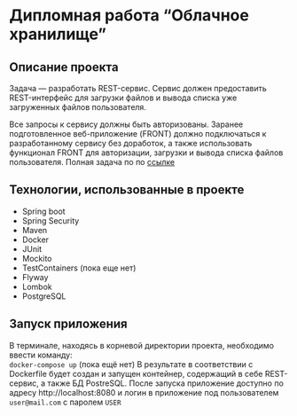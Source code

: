 # Дипломная работа “Облачное хранилище”

## Описание проекта
Задача — разработать REST-сервис. Сервис должен предоставить REST-интерфейс для загрузки файлов и вывода списка уже загруженных файлов пользователя.

Все запросы к сервису должны быть авторизованы. Заранее подготовленное веб-приложение (FRONT) должно подключаться к разработанному сервису без доработок, а также использовать функционал FRONT для авторизации, загрузки и вывода списка файлов пользователя.
Полная задача по по [ссылке](https://github.com/netology-code/jd-homeworks/blob/master/diploma/cloudservice.md)

## Технологии, использованные в проекте
- Spring boot
- Spring Security
- Maven
- Docker
- JUnit
- Mockito 
- TestContainers (пока еще нет)
- Flyway
- Lombok
- PostgreSQL

## Запуск приложения
В терминале, находясь в корневой директории проекта, необходимо ввести команду:  
```docker-compose up``` (пока ещё нет)
В результате в соответствии с Dockerfile будет создан и запущен контейнер, содержащий в себе REST-сервис,
а также БД PostreSQL. 
После запуска приложение доступно по адресу http://localhost:8080 и логин в приложение под пользователем `user@mail.com` c паролем `USER` 